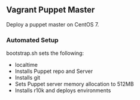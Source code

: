 ## Vagrant Puppet Master
Deploy a puppet master on CentOS 7.

### Automated Setup
bootstrap.sh sets the following:
* localtime
* Installs Puppet repo and Server
* Installs git
* Sets Puppet server memory allocation to 512MB
* Installs r10k and deploys environments
